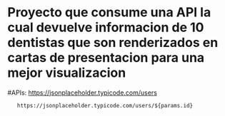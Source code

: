 # Proyecto que consume una API la cual devuelve informacion de 10 dentistas que son renderizados en cartas de presentacion para una mejor visualizacion

#APIs: 
       https://jsonplaceholder.typicode.com/users

       https://jsonplaceholder.typicode.com/users/${params.id}
